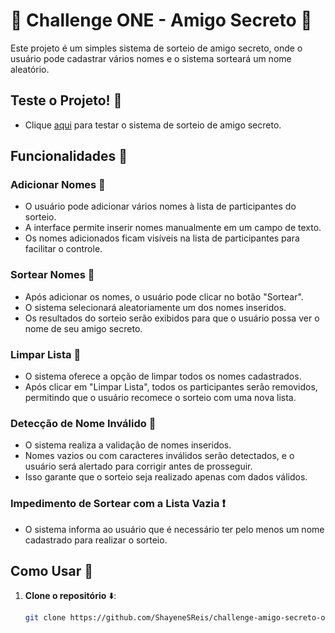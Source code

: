 # 🎁 Challenge ONE - Amigo Secreto 🤫

Este projeto é um simples sistema de sorteio de amigo secreto, onde o usuário pode cadastrar vários nomes e o sistema sorteará um nome aleatório.

## Teste o Projeto! 🧪
   - Clique [aqui](https://victor-tilheri.github.io/ChallengeONE-Amigo-Secreto) para testar o sistema de sorteio de amigo secreto.

## Funcionalidades 🚀

### Adicionar Nomes 📝
- O usuário pode adicionar vários nomes à lista de participantes do sorteio.
- A interface permite inserir nomes manualmente em um campo de texto.
- Os nomes adicionados ficam visíveis na lista de participantes para facilitar o controle.

### Sortear Nomes 🎲
- Após adicionar os nomes, o usuário pode clicar no botão "Sortear".
- O sistema selecionará aleatoriamente um dos nomes inseridos.
- Os resultados do sorteio serão exibidos para que o usuário possa ver o nome de seu amigo secreto.

### Limpar Lista 🧹
- O sistema oferece a opção de limpar todos os nomes cadastrados.
- Após clicar em "Limpar Lista", todos os participantes serão removidos, permitindo que o usuário recomece o sorteio com uma nova lista.

### Detecção de Nome Inválido 🚫
- O sistema realiza a validação de nomes inseridos.
- Nomes vazios ou com caracteres inválidos serão detectados, e o usuário será alertado para corrigir antes de prosseguir.
- Isso garante que o sorteio seja realizado apenas com dados válidos.

### Impedimento de Sortear com a Lista Vazia ❗
- O sistema informa ao usuário que é necessário ter pelo menos um nome cadastrado para realizar o sorteio.

## Como Usar 📖

1. **Clone o repositório** ⬇️:
   ```bash
   git clone https://github.com/ShayeneSReis/challenge-amigo-secreto-one.git

